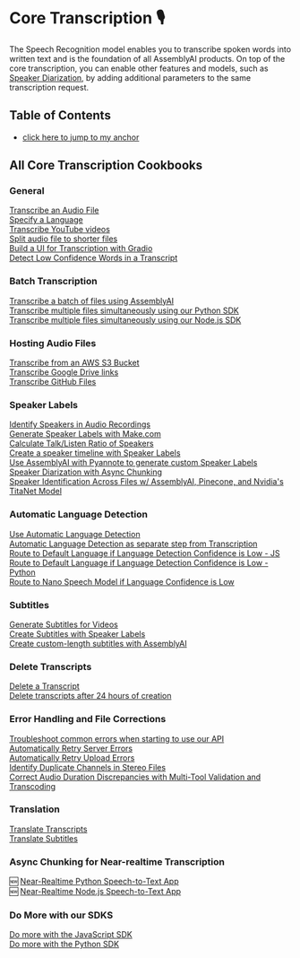 # Core Transcription 🎙️
The Speech Recognition model enables you to transcribe spoken words into written text and is the foundation of all AssemblyAI products.
On top of the core transcription, you can enable other features and models, such as [Speaker Diarization](https://www.assemblyai.com/docs/speech-to-text/speaker-diarization), by adding additional parameters to the same transcription request.

## Table of Contents

- [click here to jump to my anchor](#custom_anchor_name)


## All Core Transcription Cookbooks

### General
[Transcribe an Audio File](transcribe.ipynb)<br> 
[Specify a Language](specify-language.ipynb)  
[Transcribe YouTube videos](transcribe_youtube_videos.ipynb)<br>
[Split audio file to shorter files](split_audio_file)  
[Build a UI for Transcription with Gradio](gradio-frontend.ipynb)  
[Detect Low Confidence Words in a Transcript](detecting-low-confidence-words.md)  


### Batch Transcription
[Transcribe a batch of files using AssemblyAI](transcribe_batch_of_files)   
[Transcribe multiple files simultaneously using our Python SDK](SDK_transcribe_batch_of_files/batch_transcription.ipynb)      
[Transcribe multiple files simultaneously using our Node.js SDK](SDK-Node-batch.md) 

### Hosting Audio Files
[Transcribe from an AWS S3 Bucket](transcribe_from_s3.ipynb)  
[Transcribe Google Drive links](transcribing-google-drive-file.md)<br>
[Transcribe GitHub Files](transcribing-github-files.md) 

### Speaker Labels
[Identify Speakers in Audio Recordings](speaker_labels.ipynb)<br>
[Generate Speaker Labels with Make.com](make.com-speaker-labels.md)\
[Calculate Talk/Listen Ratio of Speakers](talk-listen-ratio.ipynb)<br>
[Create a speaker timeline with Speaker Labels](speaker_timeline.ipynb)\
[Use AssemblyAI with Pyannote to generate custom Speaker Labels](Use_AssemblyAI_with_Pyannote_to_generate_custom_Speaker_Labels.ipynb)<br>
[Speaker Diarization with Async Chunking](speaker-diarization-with-async-chunking.ipynb)<br>
[Speaker Identification Across Files w/ AssemblyAI, Pinecone, and Nvidia's TitaNet Model](titanet-speaker-identification.ipynb)


### Automatic Language Detection
[Use Automatic Language Detection](automatic-language-detection.ipynb)    
[Automatic Language Detection as separate step from Transcription](automatic-language-detection-separate.ipynb)    
[Route to Default Language if Language Detection Confidence is Low - JS](automatic-language-detection-route-default-language-js.md)\
[Route to Default Language if Language Detection Confidence is Low - Python](automatic-language-detection-route-default-language-python.ipynb)<br>
[Route to Nano Speech Model if Language Confidence is Low](automatic-language-detection-route-nano-model.ipynb)

### Subtitles
[Generate Subtitles for Videos](subtitles.ipynb)\
[Create Subtitles with Speaker Labels](speaker_labelled_subtitles.ipynb)<br>
[Create custom-length subtitles with AssemblyAI](subtitle_creation_by_word_count.ipynb)

### Delete Transcripts
[Delete a Transcript ](delete_transcript.ipynb)  
[Delete transcripts after 24 hours of creation](schedule_delete.ipynb)  

### Error Handling and File Corrections
[Troubleshoot common errors when starting to use our API](common_errors_and_solutions.md)<br>
[Automatically Retry Server Errors](retry-server-error.ipynb)  
[Automatically Retry Upload Errors](retry-upload-error.ipynb)\
[Identify Duplicate Channels in Stereo Files](identify_duplicate_channels.ipynb)\
[Correct Audio Duration Discrepancies with Multi-Tool Validation and Transcoding
](audio-duration-fix.ipynb)

### Translation
[Translate Transcripts](translate_transcripts.ipynb)  
[Translate Subtitles](translate_subtitles.ipynb)

### Async Chunking for Near-realtime Transcription
🆕 [Near-Realtime Python Speech-to-Text App](https://github.com/AssemblyAI-Solutions/async-chunk-py)\
🆕 [Near-Realtime Node.js Speech-to-Text App](https://github.com/AssemblyAI-Solutions/async-chunk-js)

<a name="custom_anchor_name"></a>
### Do More with our SDKS
[Do more with the JavaScript SDK](do-more-with-sdk-js.md)\
[Do more with the Python SDK](do-more-with-sdk-python.ipynb)
